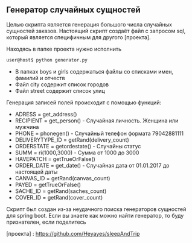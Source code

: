 ## Генератор случайных сущностей

Целью скрипта является генерация большого числа случайных сущностей заказов. Настоящий скрипт создаёт файл с запросом sql, который является специфичным для другого [проекта].

Находясь в папке проекта нужно исполнить
````bash
user@host$ python generator.py 

````

* В папках boys и girls содержаться файлы со списками имен, фамилий и отчеств
* Файл city содержит список городов
* Файл street содержит список улиц

Генерация записей полей происходит с помощью функций:
* ADRESS = get_address()
* RECIPIENT = get_person() - Случайная личность. Женщина или мужчина
* PHONE = phonegen() - Случайный телефон формата 79042881111
* DELIVERYTYPE_ID = getRand(delivery_count)
* ORDERSTATE = getordestate() - Случайны статус
* SUMM = ri(1000,3000) - Сумма от 1000 до 3000
* HAVEPATCH = getTrueOrFalse()
* ORDER_DATE = get_date() - Случайная дата от 01.01.2017 до настоящей даты
* CANVAS_ID = getRand(canvas_count)
* PAYED = getTrueOrFalse()
* SACHE_ID = getRand(saches_count)
* COVER_ID = getRand(cover_count)

Скрипт был создан из-за неудачного поиска генераторов сущностей для spring boot.
Если вы знаете как можно найти генератор, то буду признателен, если поделитесь

[проекта] : https://github.com/Heyayes/sleepAndTrip
